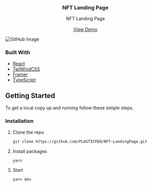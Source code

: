 <p align="center">

  <h3 align="center">NFT Landing Page</h3>

  <p align="center">
    NFT Landing Page
    <br />
    <br />
    <a href="https://roompg.netlify.app/">View Demo</a>
  </p>
</p>

![GitHub Image](https://i.imgur.com/fzbcmtO.png)

### Built With

- [React](https://react.dev/)
- [TailWindCSS](https://tailwindcss.com/)
- [Framer](https://www.framer.com/motion/)
- [TypeScript](https://www.typescriptlang.org/)

## Getting Started

To get a local copy up and running follow these simple steps.

### Installation

1. Clone the repo
   ```sh
   git clone https://github.com/PLASTICPEO/NFT-LandingPage.git
   ```
2. Install packages
   ```sh
   yarn
   ```
3. Start
   ```sh
   yarn dev
   ```
